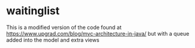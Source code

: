 # waitinglist
This is a modified version of the code found at https://www.upgrad.com/blog/mvc-architecture-in-java/ but with a queue added into the model and extra views
